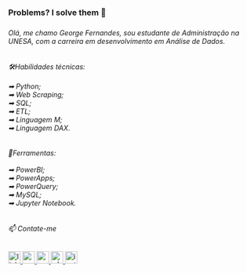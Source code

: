 <h3 align="left">Problems? I solve them 🎯</h3>

###
<h6 align="left">Olá, me chamo George Fernandes, sou estudante de Administração na UNESA, com a carreira em desenvolvimento em Análise de Dados.<br><br><br>🛠️Habilidades técnicas:<br><br>➡ Python;<br>➡ Web Scraping;<br>➡ SQL;<br>➡ ETL;<br>➡ Linguagem M;<br>➡ Linguagem DAX.<br><br><br>🧰Ferramentas:<br><br>➡ PowerBI;<br>➡ PowerApps;<br>➡ PowerQuery;<br>➡ MySQL;<br>➡ Jupyter Notebook.<br><br><br>📫 Contate-me</h6>

###
<div align="left">
  <a href="http://www.linkedin.com/in/gluizfernandes" target="_blank">
    <img src="https://img.shields.io/static/v1?message=LinkedIn&logo=linkedin&label=&color=0077B5&logoColor=white&labelColor=&style=for-the-badge" height="25" alt="linkedin logo"  />
  </a>
  <a href="https://medium.com/@gluizfernandes" target="_blank">
    <img src="https://img.shields.io/static/v1?message=Medium&logo=medium&label=&color=12100E&logoColor=white&labelColor=&style=for-the-badge" height="25" alt="medium logo"  />
  </a>
  <a href="ggluizfernandes@gmail.com" target="_blank">
    <img src="https://img.shields.io/static/v1?message=Gmail&logo=gmail&label=&color=D14836&logoColor=white&labelColor=&style=for-the-badge" height="25" alt="gmail logo"  />
  </a>
  <a href="https://api.whatsapp.com/send?phone=5521970281734" target="_blank">
    <img src="https://img.shields.io/static/v1?message=Whatsapp&logo=whatsapp&label=&color=25D366&logoColor=white&labelColor=&style=for-the-badge" height="25" alt="whatsapp logo"  />
  </a>
  <a href="https://instagram.com/ggluizfernandes" target="_blank">
    <img src="https://img.shields.io/static/v1?message=Instagram&logo=instagram&label=&color=E4405F&logoColor=white&labelColor=&style=for-the-badge" height="25" alt="instagram logo"  />
  </a>
</div>


###
